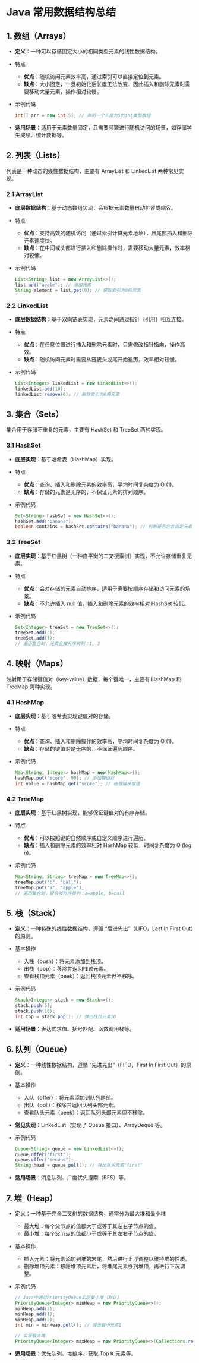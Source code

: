# Java 常用数据结构总结

## 1. 数组（Arrays）

- **定义**：一种可以存储固定大小的相同类型元素的线性数据结构。

- 特点

  - **优点**：随机访问元素效率高，通过索引可以直接定位到元素。
  - **缺点**：大小固定，一旦初始化后长度无法改变，因此插入和删除元素时需要移动大量元素，操作相对较慢。

- 示例代码

  ```java
  int[] arr = new int[5]; // 声明一个长度为5的int类型数组
  ```

- **适用场景**：适用于元素数量固定，且需要频繁进行随机访问的场景，如存储学生成绩、统计数据等。

## 2. 列表（Lists）

列表是一种动态的线性数据结构，主要有 ArrayList 和 LinkedList 两种常见实现。

### 2.1 ArrayList

- **底层数据结构**：基于动态数组实现，会根据元素数量自动扩容或缩容。

- 特点

  - **优点**：支持高效的随机访问（通过索引计算元素地址），且尾部插入和删除元素速度快。
  - **缺点**：在中间或头部进行插入和删除操作时，需要移动大量元素，效率相对较低。

- 示例代码

  ```java
  List<String> list = new ArrayList<>();
  list.add("apple"); // 添加元素
  String element = list.get(0); // 获取索引为0的元素
  ```

### 2.2 LinkedList

- **底层数据结构**：基于双向链表实现，元素之间通过指针（引用）相互连接。

- 特点

  - **优点**：在任意位置进行插入和删除元素时，只需修改指针指向，操作高效。
  - **缺点**：随机访问元素时需要从链表头或尾开始遍历，效率相对较慢。

- 示例代码

  ```java
  List<Integer> linkedList = new LinkedList<>();
  linkedList.add(10);
  linkedList.remove(0); // 删除索引为0的元素
  ```

## 3. 集合（Sets）

集合用于存储不重复的元素，主要有 HashSet 和 TreeSet 两种实现。

### 3.1 HashSet

- **底层实现**：基于哈希表（HashMap）实现。

- 特点

  - **优点**：查询、插入和删除元素的效率高，平均时间复杂度为 O (1)。
  - **缺点**：存储的元素是无序的，不保证元素的排列顺序。

- 示例代码

  ```java
  Set<String> hashSet = new HashSet<>();
  hashSet.add("banana");
  boolean contains = hashSet.contains("banana"); // 判断是否包含指定元素
  ```

### 3.2 TreeSet

- **底层实现**：基于红黑树（一种自平衡的二叉搜索树）实现，不允许存储重复元素。

- 特点

  - **优点**：会对存储的元素自动排序，适用于需要按顺序存储和访问元素的场景。
  - **缺点**：不允许插入 null 值，插入和删除元素的效率相对 HashSet 较低。

- 示例代码

  ```java
  Set<Integer> treeSet = new TreeSet<>();
  treeSet.add(3);
  treeSet.add(1);
  // 遍历集合时，元素会按升序排列：1, 3
  ```

## 4. 映射（Maps）

映射用于存储键值对（key-value）数据，每个键唯一，主要有 HashMap 和 TreeMap 两种实现。

### 4.1 HashMap

- **底层实现**：基于哈希表实现键值对的存储。

- 特点

  - **优点**：查询、插入和删除操作的效率高，平均时间复杂度为 O (1)。
  - **缺点**：存储的键值对是无序的，不保证遍历顺序。

- 示例代码

  ```java
  Map<String, Integer> hashMap = new HashMap<>();
  hashMap.put("score", 90); // 添加键值对
  int value = hashMap.get("score"); // 根据键获取值
  ```

### 4.2 TreeMap

- **底层实现**：基于红黑树实现，能够保证键值对的有序存储。

- 特点

  - **优点**：可以按照键的自然顺序或自定义顺序进行遍历。
  - **缺点**：插入和删除元素的效率相对 HashMap 较低，时间复杂度为 O (log n)。

- 示例代码

  ```java
  Map<String, String> treeMap = new TreeMap<>();
  treeMap.put("b", "ball");
  treeMap.put("a", "apple");
  // 遍历集合时，键会按升序排列：a=apple, b=ball
  ```

## 5. 栈（Stack）

- **定义**：一种特殊的线性数据结构，遵循 “后进先出”（LIFO，Last In First Out）的原则。

- 基本操作

  - 入栈（push）：将元素添加到栈顶。
  - 出栈（pop）：移除并返回栈顶元素。
  - 查看栈顶元素（peek）：返回栈顶元素但不移除。

- 示例代码

  ```java
  Stack<Integer> stack = new Stack<>();
  stack.push(5);
  stack.push(10);
  int top = stack.pop(); // 弹出栈顶元素10
  ```

- **适用场景**：表达式求值、括号匹配、函数调用栈等。

## 6. 队列（Queue）

- **定义**：一种线性数据结构，遵循 “先进先出”（FIFO，First In First Out）的原则。

- 基本操作

  - 入队（offer）：将元素添加到队列尾部。
  - 出队（poll）：移除并返回队列头部元素。
  - 查看队头元素（peek）：返回队列头部元素但不移除。

- **常见实现**：LinkedList（实现了 Queue 接口）、ArrayDeque 等。

- 示例代码

  ```java
  Queue<String> queue = new LinkedList<>();
  queue.offer("first");
  queue.offer("second");
  String head = queue.poll(); // 弹出队头元素"first"
  ```

- **适用场景**：消息队列、广度优先搜索（BFS）等。

## 7. 堆（Heap）

- 定义：一种基于完全二叉树的数据结构，通常分为最大堆和最小堆

  - 最大堆：每个父节点的值都大于或等于其左右子节点的值。
  - 最小堆：每个父节点的值都小于或等于其左右子节点的值。

- 基本操作

  - 插入元素：将元素添加到堆的末尾，然后进行上浮调整以维持堆的性质。
  - 删除堆顶元素：移除堆顶元素后，将堆尾元素移到堆顶，再进行下沉调整。

- 示例代码

  ```java
  // Java中通过PriorityQueue实现最小堆（默认）
  PriorityQueue<Integer> minHeap = new PriorityQueue<>();
  minHeap.add(3);
  minHeap.add(1);
  minHeap.add(2);
  int min = minHeap.poll(); // 弹出最小元素1
  
  // 实现最大堆
  PriorityQueue<Integer> maxHeap = new PriorityQueue<>(Collections.reverseOrder());
  ```

- **适用场景**：优先队列、堆排序、获取 Top K 元素等。